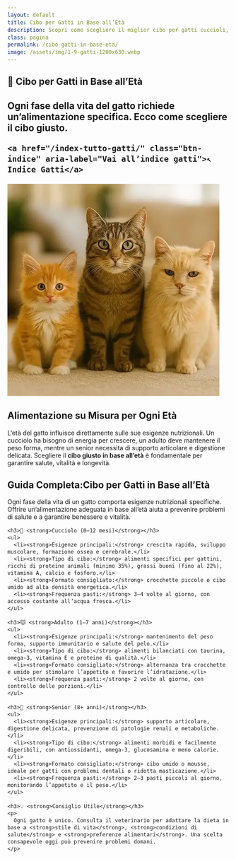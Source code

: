 ```yaml
---
layout: default
title: Cibo per Gatti in Base all’Età
description: Scopri come scegliere il miglior cibo per gatti cuccioli, adulti e senior in base alle loro esigenze nutrizionali.
class: pagina
permalink: /cibo-gatti-in-base-eta/
image: /assets/img/1-9-gatti-1200x630.webp
---
```



<main class="layout-wrapper">

  <!-- 📝 INTRODUZIONE -->
  <section class="intro">
    <h1 class="main-title-centered">🐾 Cibo per Gatti in Base all’Età</h1>
    <h2 class="small-title">
      Ogni fase della vita del gatto richiede un’alimentazione specifica. Ecco come scegliere il cibo giusto.<br>
    
    <a href="/index-tutto-gatti/" class="btn-indice" aria-label="Vai all’indice gatti">↖️ Indice Gatti</a>
  </h2>
  </section>

  <!-- 🎯 HERO CON IMMAGINE E TESTO -->
  <section class="hero-row">
    <div class="hero-col image-side">
      <img src="/assets/img/3-Cibo-Gatti-In-Base-All-Eta-480.webp" alt="Tre gatti: cucciolo, adulto e senior in posa">
    </div>
    <div class="hero-col text-side">
      <h2><strong>Alimentazione su Misura</strong> per Ogni Età</h2>
      <p>L’età del gatto influisce direttamente sulle sue esigenze nutrizionali. Un cucciolo ha bisogno di energia per crescere, un adulto deve mantenere il peso forma, mentre un senior necessita di supporto articolare e digestione delicata. Scegliere il <strong>cibo giusto in base all’età</strong> è fondamentale per garantire salute, vitalità e longevità.
      </p>
    </div>
  </section>

  <!-- 📚 GUIDA NUTRIZIONALE -->
  <section class="text-block">
    <h2><strong>Guida Completa:Cibo per Gatti in Base all’Età</strong></h2>
    <p>
      Ogni fase della vita di un gatto comporta esigenze nutrizionali specifiche. Offrire un’alimentazione adeguata in base all’età aiuta a prevenire problemi di salute e a garantire benessere e vitalità.
    </p>

    <h3>👶 <strong>Cucciolo (0–12 mesi)</strong></h3>
    <ul>
      <li><strong>Esigenze principali:</strong> crescita rapida, sviluppo muscolare, formazione ossea e cerebrale.</li>
      <li><strong>Tipo di cibo:</strong> alimenti specifici per gattini, ricchi di proteine animali (minimo 35%), grassi buoni (fino al 22%), vitamina A, calcio e fosforo.</li>
      <li><strong>Formato consigliato:</strong> crocchette piccole o cibo umido ad alta densità energetica.</li>
      <li><strong>Frequenza pasti:</strong> 3–4 volte al giorno, con accesso costante all’acqua fresca.</li>
    </ul>

    <h3>🐱 <strong>Adulto (1–7 anni)</strong></h3>
    <ul>
      <li><strong>Esigenze principali:</strong> mantenimento del peso forma, supporto immunitario e salute del pelo.</li>
      <li><strong>Tipo di cibo:</strong> alimenti bilanciati con taurina, omega-3, vitamina E e proteine di qualità.</li>
      <li><strong>Formato consigliato:</strong> alternanza tra crocchette e umido per stimolare l’appetito e favorire l’idratazione.</li>
      <li><strong>Frequenza pasti:</strong> 2 volte al giorno, con controllo delle porzioni.</li>
    </ul>

    <h3>🐾 <strong>Senior (8+ anni)</strong></h3>
    <ul>
      <li><strong>Esigenze principali:</strong> supporto articolare, digestione delicata, prevenzione di patologie renali e metaboliche.</li>
      <li><strong>Tipo di cibo:</strong> alimenti morbidi e facilmente digeribili, con antiossidanti, omega-3, glucosamina e meno calorie.</li>
      <li><strong>Formato consigliato:</strong> cibo umido o mousse, ideale per gatti con problemi dentali o ridotta masticazione.</li>
      <li><strong>Frequenza pasti:</strong> 2–3 pasti piccoli al giorno, monitorando l’appetito e il peso.</li>
    </ul>

    <h3>💡 <strong>Consiglio Utile</strong></h3>
    <p>
      Ogni gatto è unico. Consulta il veterinario per adattare la dieta in base a <strong>stile di vita</strong>, <strong>condizioni di salute</strong> e <strong>preferenze alimentari</strong>. Una scelta consapevole oggi può prevenire problemi domani.
    </p>
  </section>

</main>

